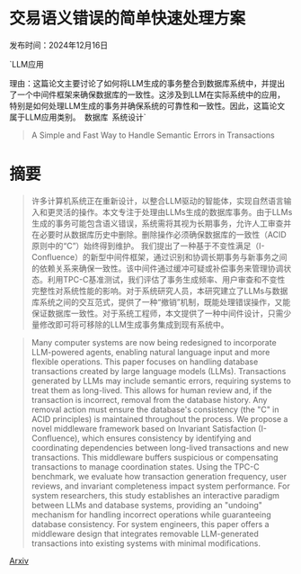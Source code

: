 # 交易语义错误的简单快速处理方案

发布时间：2024年12月16日

`LLM应用

理由：这篇论文主要讨论了如何将LLM生成的事务整合到数据库系统中，并提出了一个中间件框架来确保数据库的一致性。这涉及到LLM在实际系统中的应用，特别是如何处理LLM生成的事务并确保系统的可靠性和一致性。因此，这篇论文属于LLM应用类别。` `数据库` `系统设计`

> A Simple and Fast Way to Handle Semantic Errors in Transactions

# 摘要

> 许多计算机系统正在重新设计，以整合LLM驱动的智能体，实现自然语言输入和更灵活的操作。本文专注于处理由LLMs生成的数据库事务。由于LLMs生成的事务可能包含语义错误，系统需将其视为长期事务，允许人工审查并在必要时从数据库历史中删除。删除操作必须确保数据库的一致性（ACID原则中的“C”）始终得到维护。
我们提出了一种基于不变性满足（I-Confluence）的新型中间件框架，通过识别和协调长期事务与新事务之间的依赖关系来确保一致性。该中间件通过缓冲可疑或补偿事务来管理协调状态。利用TPC-C基准测试，我们评估了事务生成频率、用户审查和不变性完整性对系统性能的影响。对于系统研究人员，本研究建立了LLMs与数据库系统之间的交互范式，提供了一种“撤销”机制，既能处理错误操作，又能保证数据库一致性。对于系统工程师，本文提供了一种中间件设计，只需少量修改即可将可移除的LLM生成事务集成到现有系统中。

> Many computer systems are now being redesigned to incorporate LLM-powered agents, enabling natural language input and more flexible operations. This paper focuses on handling database transactions created by large language models (LLMs). Transactions generated by LLMs may include semantic errors, requiring systems to treat them as long-lived. This allows for human review and, if the transaction is incorrect, removal from the database history. Any removal action must ensure the database's consistency (the "C" in ACID principles) is maintained throughout the process.
  We propose a novel middleware framework based on Invariant Satisfaction (I-Confluence), which ensures consistency by identifying and coordinating dependencies between long-lived transactions and new transactions. This middleware buffers suspicious or compensating transactions to manage coordination states. Using the TPC-C benchmark, we evaluate how transaction generation frequency, user reviews, and invariant completeness impact system performance. For system researchers, this study establishes an interactive paradigm between LLMs and database systems, providing an "undoing" mechanism for handling incorrect operations while guaranteeing database consistency. For system engineers, this paper offers a middleware design that integrates removable LLM-generated transactions into existing systems with minimal modifications.

[Arxiv](https://arxiv.org/abs/2412.12493)